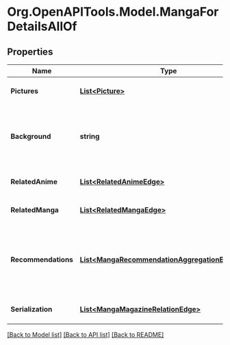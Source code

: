 # Org.OpenAPITools.Model.MangaForDetailsAllOf

## Properties

Name | Type | Description | Notes
------------ | ------------- | ------------- | -------------
**Pictures** | [**List&lt;Picture&gt;**](Picture.md) | You cannot contain this field in a list.   | [optional] 
**Background** | **string** | The API strips BBCode tags from the result.  You cannot contain this field in a list.    | [optional] 
**RelatedAnime** | [**List&lt;RelatedAnimeEdge&gt;**](RelatedAnimeEdge.md) | You cannot contain this field in a list.   | [optional] 
**RelatedManga** | [**List&lt;RelatedMangaEdge&gt;**](RelatedMangaEdge.md) | You cannot contain this field in a list.   | [optional] 
**Recommendations** | [**List&lt;MangaRecommendationAggregationEdgeBase&gt;**](MangaRecommendationAggregationEdgeBase.md) | Summary of recommended anime for those who like this manga.  You cannot contain this field in a list.   | [optional] 
**Serialization** | [**List&lt;MangaMagazineRelationEdge&gt;**](MangaMagazineRelationEdge.md) | You cannot contain this field in a list.  | [optional] 

[[Back to Model list]](../../README.md#documentation-for-models) [[Back to API list]](../../README.md#documentation-for-api-endpoints) [[Back to README]](../../README.md)

